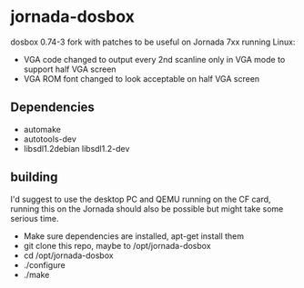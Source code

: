 # jornada-dosbox
dosbox 0.74-3 fork with patches to be useful on Jornada 7xx running Linux:
- VGA code changed to output every 2nd scanline only in VGA mode to support half VGA screen
- VGA ROM font changed to look acceptable on half VGA screen

## Dependencies
- automake
- autotools-dev
- libsdl1.2debian libsdl1.2-dev

## building
I'd suggest to use the desktop PC and QEMU running on the CF card, running this on the Jornada should also be possible but might take some serious time.

- Make sure dependencies are installed, apt-get install them
- git clone this repo, maybe to /opt/jornada-dosbox
- cd /opt/jornada-dosbox
- ./configure
- ./make
